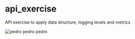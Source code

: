# api_exercise
API exercise to apply data structure, logging levels and metrics

![pedro pedro pedro]([https://www.google.com/url?sa=i&url=https%3A%2F%2Fgiphy.com%2Fgifs%2Fsonbaterias-mapache-bailando-baile-del-SvP3FgHsFVm7zwMdH6&psig=AOvVaw3U8nTzQdG58SXDqsUeBcCG&ust=1714450769299000&source=images&cd=vfe&opi=89978449&ved=0CBEQjRxqFwoTCODQk_rI5oUDFQAAAAAdAAAAABAE](https://i.giphy.com/SvP3FgHsFVm7zwMdH6.webp))
